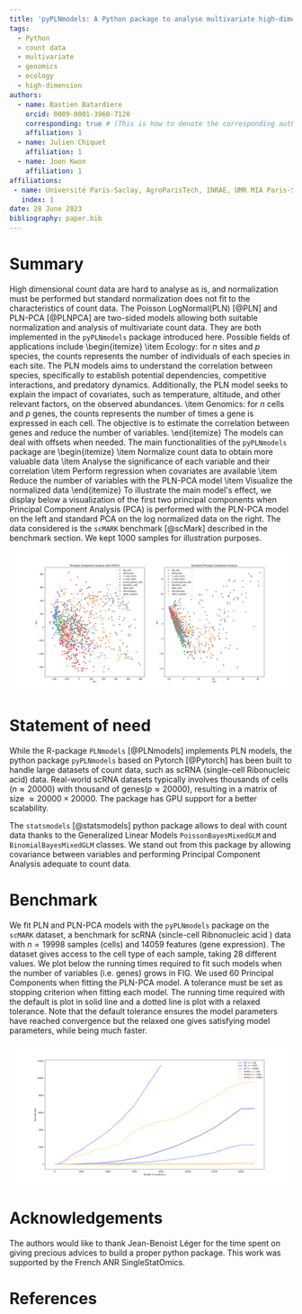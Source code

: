 ```yaml
---
title: 'pyPLNmodels: A Python package to analyse multivariate high-dimensional count data'
tags:
  - Python
  - count data
  - multivariate
  - genomics
  - ecology
  - high-dimension
authors:
  - name: Bastien Batardiere
    orcid: 0009-0001-3960-7120
    corresponding: true # (This is how to denote the corresponding author)
    affiliation: 1
  - name: Julien Chiquet
    affiliation: 1
  - name: Joon Kwon
    affiliation: 1
affiliations:
 - name: Université Paris-Saclay, AgroParisTech, INRAE, UMR MIA Paris-Saclay
   index: 1
date: 28 June 2023
bibliography: paper.bib
---
```


# Summary
High dimensional count data are hard to analyse as is, and normalization must
be performed but standard normalization does not fit to the characteristics of
count data. The Poisson LogNormal(PLN)  [@PLN] and PLN-PCA [@PLNPCA] are two-sided models allowing both suitable
normalization and analysis of multivariate count data. They are both implemented in the `pyPLNmodels` package introduced here.
Possible fields of applications include
\begin{itemize}
\item Ecology: for $n$ sites and $p$ species, the counts represents the number of individuals of
  each species in each site. The PLN models aims to understand the correlation between
  species, specifically to establish potential dependencies, competitive
  interactions, and predatory dynamics. Additionally, the PLN model seeks to
  explain the impact of covariates, such as temperature, altitude, and other
  relevant factors, on the observed abundances.
\item Genomics: for $n$ cells and $p$ genes, the counts represents the number
  of times a gene is expressed in each cell. The objective is to estimate the
  correlation between genes and reduce the number of variables.
\end{itemize}
The models can deal with offsets when needed. The main functionalities of the `pyPLNmodels` package are
\begin{itemize}
\item Normalize count data to obtain more valuable data
\item Analyse the significance of each variable and their correlation
\item Perform regression when covariates are available
\item Reduce the number of variables with the PLN-PCA model
\item Visualize the normalized data
\end{itemize}
To illustrate the main model's effect, we display below a visualization of the first two principal components when Principal
Component Analysis (PCA) is performed with the PLN-PCA model on the left and standard PCA on
the log normalized data on the right.  The data considered is the `scMARK` benchmark [@scMark] described in the
benchmark section. We kept 1000 samples for illustration purposes.

![PLN-PCA on the left and standard PCA on the right.](plnpca_vs_pca.png)

# Statement of need
While the R-package `PLNmodels` [@PLNmodels] implements PLN models, the python package
`pyPLNmodels` based on Pytorch [@Pytorch] has been built to handle
large datasets of count data, such as scRNA (single-cell Ribonucleic acid)
data. Real-world scRNA datasets typically involves thousands of cells ($n \approx 20000$) with
thousand of genes($p \approx 20000$), resulting in a matrix of size $\approx
20000 \times 20000$. The package has GPU support for a better scalability.

The `statsmodels` [@statsmodels] python package allows to deal with count data
thanks to the Generalized Linear Models `PoissonBayesMixedGLM` and
`BinomialBayesMixedGLM` classes. We stand out from this package by allowing covariance
between variables and performing Principal Component Analysis adequate to count data.

# Benchmark
We fit PLN and PLN-PCA models with the `pyPLNmodels` package on the `scMARK` dataset, a benchmark
for scRNA (sincle-cell Ribnonucleic acid ) data with
$n=19998$ samples (cells) and 14059 features (gene expression). The dataset gives access to the cell type of each sample, taking 28 different values. We plot below the
running times required to fit such models when the number of variables (i.e.
genes) grows in FIG. We used 60 Principal Components when fitting the PLN-PCA model. A tolerance must be set as stopping criterion when fitting each model. The running
time required with the default is plot in solid line and a dotted line is plot with a relaxed tolerance. Note
that the default tolerance ensures the model parameters have reached
convergence but the relaxed one gives satisfying model parameters, while being
much faster.



![Running time analysis on the scMARK benchmark.](illustration.png)




# Acknowledgements
The authors would like to thank Jean-Benoist Léger for the time spent on giving
precious advices to build a proper python package. This work was
supported by the French ANR SingleStatOmics.
<!-- # Mathematics -->

<!-- Single dollars ($) are required for inline mathematics e.g. $f(x) = e^{\pi/x}$ -->

<!-- Double dollars make self-standing equations: -->

<!-- $$\Theta(x) = \left\{\begin{array}{l} -->
<!-- 0\textrm{ if } x < 0\cr -->
<!-- 1\textrm{ else} -->
<!-- \end{array}\right.$$ -->

<!-- You can also use plain \LaTeX for equations -->
<!-- \begin{equation}\label{eq:fourier} -->
<!-- \hat f(\omega) = \int_{-\infty}^{\infty} f(x) e^{i\omega x} dx -->
<!-- \end{equation} -->
<!-- and refer to \autoref{eq:fourier} from text. -->

<!-- # Citations -->

<!-- Citations to entries in paper.bib should be in -->
<!-- [rMarkdown](http://rmarkdown.rstudio.com/authoring_bibliographies_and_citations.html) -->
<!-- format. -->

<!-- If you want to cite a software repository URL (e.g. something on GitHub without a preferred -->
<!-- citation) then you can do it with the example BibTeX entry below for @fidgit. -->

<!-- For a quick reference, the following citation commands can be used: -->
<!-- - `@author:2001`  ->  "Author et al. (2001)" -->
<!-- - `[@author:2001]` -> "(Author et al., 2001)" -->
<!-- - `[@author1:2001; @author2:2001]` -> "(Author1 et al., 2001; Author2 et al., 2002)" -->

<!-- # Figures -->

<!-- Figures can be included like this: -->
<!-- ![Caption for example figure.\label{fig:example}](figure.png) -->
<!-- and referenced from text using \autoref{fig:example}. -->

<!-- Figure sizes can be customized by adding an optional second parameter: -->
<!-- ![Caption for example figure.](figure.png){ width=20% } -->

<!-- # Mathematical details -->
<!--  We introduce here the Poisson lognormal (PLN)  model PLNcite. Let $n,p,d,q \in \mathbb N_{\star}^4$. We consider: -->
<!-- \begin{itemize} -->
<!-- \item $n$ cells $(i=1,\ldots,n)$ -->

<!-- \item $p$ genes $(j=1,\ldots,p)$ -->

<!-- \item $n$ measures $X_{i}=\left(x_{i h}\right)_{1 \leq h \leq d}$ : -->
<!-- $X_{i h}=$ given descriptor (covariate) for cell $i$. -->

<!-- \item $n$  measures $Y_i = (Y_{i j})_{1\leq j \leq p}$ : $Y_{ij}$ corresponds to the number of times the gene $j$ is expressed in cell $i$. -->

<!-- \end{itemize} -->
<!-- We assume that for all ${1 \leq i \leq n}$, the observed abundances $\left(Y_{i -->
<!-- j}\right)_{1 \leq j \leq p}$ are independent conditionally on a latent variable -->
<!-- $Z_{i} \in \mathbb R^{p} $ such that: -->


<!-- \renewcommand{\arraystretch}{1.5}   % stretching -->
<!-- \begin{equation}\label{model} -->
<!-- \begin{array}{c} -->
<!-- W_{i}  \sim \mathcal{N}\left(0, I_{q}\right) \\ -->
<!-- Z_{i} = \beta^{\top}X_i + CW_i  \\ -->
<!--  \left(Y_{i j}  \mid Z_{i j} \right)  \sim \mathcal{P}\left(\exp \left(o_{i j} +Z_{i j}\right)\right) \\ -->
<!-- \end{array} -->
<!-- \end{equation} -->
<!-- \renewcommand{\arraystretch}{1} -->
<!-- where $O = (o_{ij})_{1\leq i\leq n, 1\leq j\leq p}$ are known offsets, $\beta = (\beta _{kj})_{1 \leq k \leq d, 1 \leq j \leq p}$ is an unknown regression parameter and $C \in \mathbb R ^ {p\times q}$ (unknown) sends the latent variable $W_i$ from a space of dimension $q$ to a space of dimension $p$. For $ i_0 \neq i_1 $, we assume $W_{i_0} \independent W_{i_1}$ so that   $ Y_{i_0} \independent Y_{i_1} $. We denote $ Y \in \mathbb R ^ {n\times p}$ (resp. $X\in \mathbb R ^ {n\times d},Z \in \mathbb R ^ {n\times p}$) the matrix obtained by stacking the $Y_i$'s (resp. $X_i, Z_i$) in line. -->

<!-- Note that mulitplying $C$ by an orthogonal matrix does not modify the model, so that $C$ is not identifiable. The unknown (and identifiable) parameter is $\theta = (\Sigma,\beta)$, where $\Sigma = CC^{\top}$ is the covariance matrix of each $Z_i$. The dimension $q\leq p$ is a hyperparameter that also needs to be tuned. We will consider two very different cases : -->
<!-- \begin{itemize} -->
<!-- \item p=q -->
<!-- \item q<p -->
<!-- \end{itemize} -->
# References
